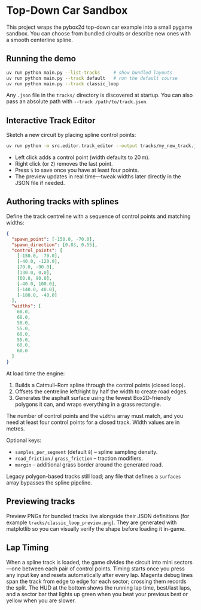 # Top-Down Car Sandbox

This project wraps the pybox2d top-down car example into a small pygame sandbox. You can choose from bundled circuits or describe new ones with a smooth centerline spline.

## Running the demo

```bash
uv run python main.py --list-tracks     # show bundled layouts
uv run python main.py --track default   # run the default course
uv run python main.py --track classic_loop
```

Any `.json` file in the `tracks/` directory is discovered at startup. You can also pass an absolute path with `--track /path/to/track.json`.

## Interactive Track Editor

Sketch a new circuit by placing spline control points:

```bash
uv run python -m src.editor.track_editor --output tracks/my_new_track.json
```

- Left click adds a control point (width defaults to 20 m).
- Right click (or `Z`) removes the last point.
- Press `S` to save once you have at least four points.
- The preview updates in real time—tweak widths later directly in the JSON file if needed.

## Authoring tracks with splines

Define the track centreline with a sequence of control points and matching widths:

```json
{
  "spawn_point": [-150.0, -70.0],
  "spawn_direction": [0.83, 0.55],
  "control_points": [
    [-150.0, -70.0],
    [-40.0, -120.0],
    [70.0, -90.0],
    [130.0, 0.0],
    [60.0, 90.0],
    [-40.0, 100.0],
    [-140.0, 40.0],
    [-180.0, -40.0]
  ],
  "widths": [
    60.0,
    60.0,
    50.0,
    55.0,
    60.0,
    55.0,
    60.0,
    60.0
  ]
}
```

At load time the engine:

1. Builds a Catmull–Rom spline through the control points (closed loop).
2. Offsets the centreline left/right by half the width to create road edges.
3. Generates the asphalt surface using the fewest Box2D-friendly polygons it can, and wraps everything in a grass rectangle.

The number of control points and the `widths` array must match, and you need at least four control points for a closed track. Width values are in metres.

Optional keys:

- `samples_per_segment` (default `8`) – spline sampling density.
- `road_friction` / `grass_friction` – traction modifiers.
- `margin` – additional grass border around the generated road.

Legacy polygon-based tracks still load; any file that defines a `surfaces` array bypasses the spline pipeline.

## Previewing tracks

Preview PNGs for bundled tracks live alongside their JSON definitions (for example `tracks/classic_loop_preview.png`). They are generated with matplotlib so you can visually verify the shape before loading it in-game.

## Lap Timing

When a spline track is loaded, the game divides the circuit into mini sectors—one between each pair of control points. Timing starts once you press any input key and resets automatically after every lap. Magenta debug lines span the track from edge to edge for each sector; crossing them records the split. The HUD at the bottom shows the running lap time, best/last laps, and a sector bar that lights up green when you beat your previous best or yellow when you are slower.
